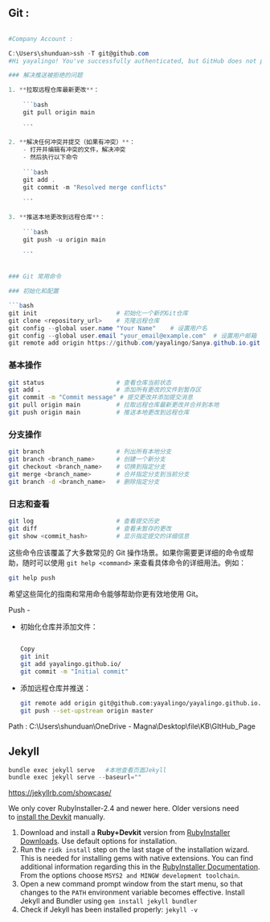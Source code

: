 ## Git :

```powershell

#Company Account : 

C:\Users\shunduan>ssh -T git@github.com
#Hi yayalingo! You've successfully authenticated, but GitHub does not provide shell access.

### 解决推送被拒绝的问题

1. **拉取远程仓库最新更改**：
    
    ```bash
    git pull origin main
    
    ```
    
2. **解决任何冲突并提交（如果有冲突）**：
    - 打开并编辑有冲突的文件，解决冲突
    - 然后执行以下命令
    
    ```bash
    git add .
    git commit -m "Resolved merge conflicts"
    
    ```
    
3. **推送本地更改到远程仓库**：
    
    ```bash
    git push -u origin main
    
    ```
    

### Git 常用命令

### 初始化和配置

```bash
git init                      # 初始化一个新的Git仓库
git clone <repository_url>    # 克隆远程仓库
git config --global user.name "Your Name"    # 设置用户名
git config --global user.email "your_email@example.com"  # 设置用户邮箱
git remote add origin https://github.com/yayalingo/Sanya.github.io.git #添加远程link
```

### 基本操作

```bash
git status                    # 查看仓库当前状态
git add .                     # 添加所有更改的文件到暂存区
git commit -m "Commit message" # 提交更改并添加提交消息
git pull origin main          # 拉取远程仓库最新更改并合并到本地
git push origin main          # 推送本地更改到远程仓库

```

### 分支操作

```bash
git branch                    # 列出所有本地分支
git branch <branch_name>      # 创建一个新分支
git checkout <branch_name>    # 切换到指定分支
git merge <branch_name>       # 合并指定分支到当前分支
git branch -d <branch_name>   # 删除指定分支

```

### 日志和查看

```bash
git log                       # 查看提交历史
git diff                      # 查看未暂存的更改
git show <commit_hash>        # 显示指定提交的详细信息

```

这些命令应该覆盖了大多数常见的 Git 操作场景。如果你需要更详细的命令或帮助，随时可以使用 `git help <command>` 来查看具体命令的详细用法。例如：

```bash
git help push

```

希望这些简化的指南和常用命令能够帮助你更有效地使用 Git。

Push -

- 初始化仓库并添加文件：
    
    ```bash
    
    Copy
    git init
    git add yayalingo.github.io/
    git commit -m "Initial commit"
    
    ```
    
- 添加远程仓库并推送：
    
    ```bash
    git remote add origin git@github.com:yayalingo/yayalingo.github.io.git
    git push --set-upstream origin master
    
    ```
    

Path : C:\Users\shunduan\OneDrive - Magna\Desktop\file\KB\GItHub_Page

## Jekyll

```powershell
bundle exec jekyll serve   #本地查看页面Jekyll
bundle exec jekyll serve --baseurl=""
```

https://jekyllrb.com/showcase/

We only cover RubyInstaller-2.4 and newer here. Older versions need to [install the Devkit](https://github.com/oneclick/rubyinstaller/wiki/Development-Kit) manually.

1. Download and install a **Ruby+Devkit** version from [RubyInstaller Downloads](https://rubyinstaller.org/downloads/). Use default options for installation.
2. Run the `ridk install` step on the last stage of the installation wizard. This is needed for installing gems with native extensions. You can find additional information regarding this in the [RubyInstaller Documentation](https://github.com/oneclick/rubyinstaller2#using-the-installer-on-a-target-system). From the options choose `MSYS2 and MINGW development toolchain`.
3. Open a new command prompt window from the start menu, so that changes to the `PATH` environment variable becomes effective. Install Jekyll and Bundler using `gem install jekyll bundler`
4. Check if Jekyll has been installed properly: `jekyll -v`